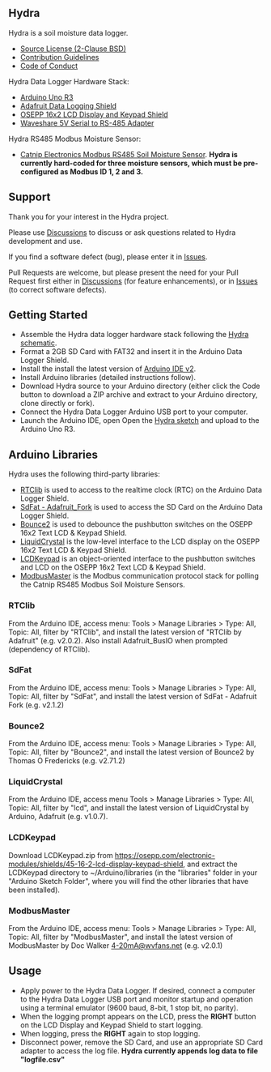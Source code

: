 ## **Hydra**

Hydra is a soil moisture data logger.

* [Source License (2-Clause BSD)](doc/LICENSE.md)
* [Contribution Guidelines](doc/CONTRIBUTING.md)
* [Code of Conduct](doc/CODE_OF_CONDUCT.md)

Hydra Data Logger Hardware Stack:

* [Arduino Uno R3](https://store.arduino.cc/products/arduino-uno-rev3)
* [Adafruit Data Logging Shield](https://www.adafruit.com/product/1141)
* [OSEPP 16x2 LCD Display and Keypad Shield](https://osepp.com/electronic-modules/shields/45-16-2-lcd-display-keypad-shield)
* [Waveshare 5V Serial to RS-485 Adapter](https://www.waveshare.com/rs485-board-5v.htm)

Hydra RS485 Modbus Moisture Sensor:

* [Catnip Electronics Modbus RS485 Soil Moisture Sensor](https://www.tindie.com/products/miceuz/modbus-rs485-soil-moisture-sensor-2/). **Hydra is currently hard-coded for three moisture sensors, which must be pre-configured as Modbus ID 1, 2 and 3.**

## Support

Thank you for your interest in the Hydra project.

Please use [Discussions](https://github.com/dalers/hydra/discussions) to discuss or ask questions related to Hydra development and use.

If you find a software defect (bug), please enter it in [Issues](https://github.com/dalers/hydra/issues).

Pull Requests are welcome, but please present the need for your Pull Request first either in [Discussions](https://github.com/dalers/hydra/discussions) (for feature enhancements), or in [Issues](https://github.com/dalers/hydra/issues) (to correct software defects).

## Getting Started

* Assemble the Hydra data logger hardware stack following the [Hydra schematic](doc/Hydra-SCHEMATIC.pdf).
* Format a 2GB SD Card with FAT32 and insert it in the Arduino Data Logger Shield.
* Install the install the latest version of [Arduino IDE v2](https://wiki-content.arduino.cc/en/software).
* Install Arduino libraries (detailed instructions follow).
* Download Hydra source to your Arduino directory (either click the Code button to download a ZIP archive and extract to your Arduino directory, clone directly or fork).
* Connect the Hydra Data Logger Arduino USB port to your computer.
* Launch the Arduino IDE, open Open the [Hydra sketch](hydra.ino) and upload to the Arduino Uno R3.

## Arduino Libraries

Hydra uses the following third-party libraries:

* [RTClib](https://github.com/adafruit/RTClib) is used to access to the realtime clock (RTC) on the Arduino Data Logger Shield.
* [SdFat - Adafruit_Fork](https://www.arduino.cc/reference/en/libraries/sdfat) is used to access the SD Card on the Arduino Data Logger Shield.
* [Bounce2](https://www.arduino.cc/reference/en/libraries/bounce2) is used to debounce the pushbutton switches on the OSEPP 16x2 Text LCD & Keypad Shield.
* [LiquidCrystal](https://www.arduino.cc/reference/en/libraries/liquidcrystal) is the low-level interface to the LCD display on the OSEPP 16x2 Text LCD & Keypad Shield.
* [LCDKeypad](https://osepp.com/electronic-modules/shields/45-16-2-lcd-display-keypad-shield) is an object-oriented interface to the pushbutton switches and LCD on the OSEPP 16x2 Text LCD & Keypad Shield.
* [ModbusMaster](https://www.arduino.cc/reference/en/libraries/modbusmaster) is the Modbus communication protocol stack for polling the Catnip RS485 Modbus Soil Moisture Sensors.

### RTClib

From the Arduino IDE, access menu: Tools > Manage Libraries > Type: All, Topic: All, filter by "RTClib", and install the latest version of "RTClib by Adafruit" (e.g. v2.0.2). Also install Adafruit_BusIO when prompted (dependency of RTClib).

### SdFat

From the Arduino IDE, access menu: Tools > Manage Libraries > Type: All, Topic: All, filter by "SdFat", and install the latest version of SdFat - Adafruit Fork (e.g. v2.1.2)

### Bounce2

From the Arduino IDE, access menu: Tools > Manage Libraries > Type: All, Topic: All, filter by "Bounce2", and install the latest version of Bounce2 by Thomas O Fredericks (e.g. v2.71.2)

### LiquidCrystal

From the Arduino IDE, access menu Tools > Manage Libraries > Type: All, Topic: All, filter by "lcd", and install the latest version of LiquidCrystal by Arduino, Adafruit (e.g. v1.0.7).

### LCDKeypad

Download LCDKeypad.zip from <https://osepp.com/electronic-modules/shields/45-16-2-lcd-display-keypad-shield>, and extract the LCDKeypad directory to \~/Arduino/libraries (in the "libraries" folder in your "Arduino Sketch Folder", where you will find the other libraries that have been installed).

### ModbusMaster

From the Arduino IDE, access menu: Tools > Manage Libraries > Type: All, Topic: All, filter by "ModbusMaster", and install the latest version of ModbusMaster by Doc Walker 4-20mA@wvfans.net (e.g. v2.0.1)


## Usage

* Apply power to the Hydra Data Logger. If desired, connect a computer to the Hydra Data Logger USB port and monitor startup and operation using a terminal emulator (9600 baud, 8-bit, 1 stop bit, no parity).
* When the logging prompt appears on the LCD, press the **RIGHT** button on the LCD Display and Keypad Shield to start logging.
* When logging, press the **RIGHT** again to stop logging.
* Disconnect power, remove the SD Card, and use an appropriate SD Card adapter to access the log file. **Hydra currently appends log data to file "logfile.csv"**

